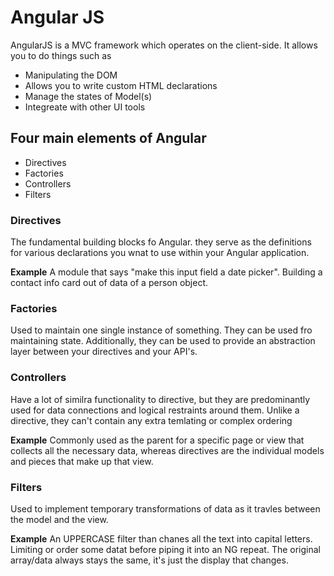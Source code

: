 # Angular JS

AngularJS is a MVC framework which operates on the client-side. It allows you to do things such as 

- Manipulating the DOM
- Allows you to write custom HTML declarations
- Manage the states of Model(s)
- Integreate with other UI tools

## Four main elements of Angular

- Directives
- Factories
- Controllers
- Filters

### Directives
The fundamental building blocks fo Angular. they serve as the definitions for various declarations you wnat to use within your Angular application.

**Example**
A module that says "make this input field a date picker".
Building a contact info card out of data of a person object. 

### Factories
Used to maintain one single instance of something. They can be used fro maintaining state. Additionally, they can be used to provide an abstraction layer between your directives and your API's.

### Controllers
Have a lot of similra functionality to directive, but they are predominantly used for data connections and logical restraints around them. Unlike a directive, they can't contain any extra temlating or complex ordering

**Example**
Commonly used as the parent for a specific page or view that collects all the necessary data, whereas directives are the individual models and pieces that make up that view.

### Filters
Used to implement temporary transformations of data as it travles between the model and the view.

**Example**
An UPPERCASE filter than chanes all the text into capital letters.
Limiting or order some datat before piping it into an NG repeat. The original array/data always stays the same, it's just the display that changes.